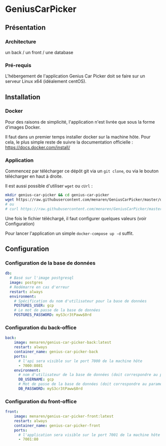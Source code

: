 # GeniusCarPicker

## Présentation

### Architecture

un back / un front / une database

### Pré-requis

L'hébergement de l'application Genius Car Picker doit se faire sur un serveur Linux x64 (idéalement centOS).

## Installation

### Docker

Pour des raisons de simplicité, l'application n'est livrée que sous la forme d'images Docker.

Il faut dans un premier temps installer docker sur la machine hôte. 
Pour cela, le plus simple reste de suivre la documentation officielle : https://docs.docker.com/install/

### Application

Commencez par télécharger ce dépôt git via un `git clone`, ou via le bouton télécharger en haut à droite. 

Il est aussi possible d'utiliser `wget` ou `cUrl` : 

```bash
mkdir genius-car-picker && cd genius-car-picker
wget https://raw.githubusercontent.com/menaren/GeniusCarPicker/master/docker-compose.yml
# ou
# curl https://raw.githubusercontent.com/menaren/GeniusCarPicker/master/docker-compose.yml -o docker-compose.yml
```

Une fois le fichier téléchargé, il faut configurer quelques valeurs (voir Configuration)

Pour lancer l'application un simple `docker-compose up -d` suffit.

## Configuration

### Configuration de la base de données

```yaml
db:
  # Basé sur l'image postgresql
  image: postgres
  # Redémarre en cas d'erreur
  restart: always
  environment:
    # Spécification du nom d'utilisateur pour la base de données
    POSTGRES_USER: gcp
    # Le mot de passe de la base de données
    POSTGRES_PASSWORD: myS3cr3tPaww$0rd
```

### Configuration du back-office

```yaml
back:
    image: menaren/genius-car-picker-back:latest
    restart: always
    container_name: genius-car-picker-back
    ports:
      # l'api sera visible sur le port 7000 de la machine hôte
      - 7000:8081
    environment:
      # nom d'utilisateur de la base de données (doit correspondre au paramétrage 'db')
      DB_USERNAME: gcp
      # Mot de passe de la base de données (doit correspondre au paramétrage 'db')
      DB_PASSWORD: myS3cr3tPaww$0rd
```

### Configuration du front-office

```yaml
front:
    image: menaren/genius-car-picker-front:latest
    restart: always
    container_name: genius-car-picker-front
    ports:
      # l'application sera visible sur le port 7001 de la machine hôte
      - 7001:80
```
